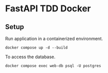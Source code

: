 # FastAPI TDD Docker

## Setup

Run application in a containerized environment.

```shell
docker compose up -d --build
```

To access the database.

```shell
docker compose exec web-db psql -U postgres
```
